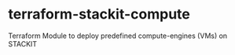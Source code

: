 # terraform-stackit-compute

Terraform Module to deploy predefined compute-engines (VMs) on STACKIT
